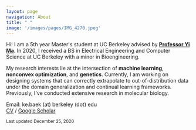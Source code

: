 ```yaml
---
layout: page
navigation: About
title: " "
image: '/images/pages/IMG_4270.jpeg'
---
```

Hi! I am a 5th year Master's student at UC Berkeley advised by [**Professor Yi Ma**](https://people.eecs.berkeley.edu/~yima/). In 2020, I received a BS in Electrical Engineering and Computer Science at UC Berkeley with a minor in Bioengineering.

My research interests lie at the intersection of **machine learning**, **nonconvex optimization**, and **genetics**. Currently, I am working on designing systems that can correctly extrapolate to out-of-distribution data under the domain generalization and continual learning frameworks. Previously, I've conducted extensive research in molecular biology.

Email: ke.baek (at) berkeley (dot) edu \
[CV](https://kebaek.github.io/data/Baek_CV.pdf) / [Google Scholar](https://scholar.google.com/citations?user=8jVzL_YAAAAJ&hl=en)

<sub>Last updated December 25, 2020 </sub>
